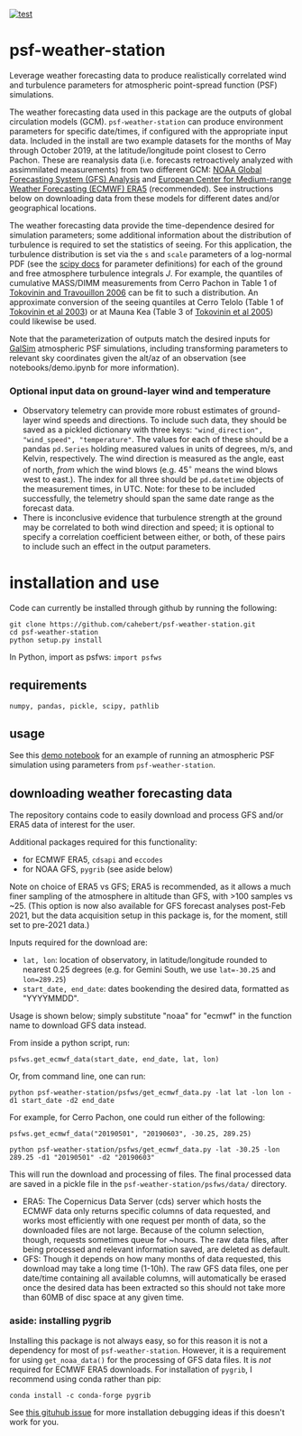 [![test](https://github.com/LSSTDESC/psf-weather-station/actions/workflows/test.yaml/badge.svg)](https://github.com/LSSTDESC/psf-weather-station/actions/workflows/test.yaml)

# psf-weather-station
Leverage weather forecasting data to produce realistically correlated wind and turbulence parameters for atmospheric point-spread function  (PSF) simulations.

The weather forecasting data used in this package are the outputs of global circulation models (GCM). `psf-weather-station` can produce environment parameters for specific date/times, if configured with the appropriate input data. Included in the install are two example datasets for the months of May through October 2019, at the latitude/longitude point closest to Cerro Pachon. These are reanalysis data (i.e. forecasts retroactively analyzed with assimmilated measurements) from two different GCM: [NOAA Global Forecasting System (GFS) Analysis](https://www.ncdc.noaa.gov/data-access/model-data/model-datasets/global-forcast-system-gfs) and [European Center for Medium-range Weather Forecasting (ECMWF) ERA5](https://www.ecmwf.int/en/forecasts/dataset/ecmwf-reanalysis-v5) (recommended). See instructions below on downloading data from these models for different dates and/or geographical locations.

The weather forecasting data provide the time-dependence desired for simulation parameters; some additional information about the distribution of turbulence is required to set the statistics of seeing. For this application, the turbulence distribution is set via the `s` and `scale` parameters of a log-normal PDF (see the [scipy docs](https://docs.scipy.org/doc/scipy/reference/generated/scipy.stats.lognorm.html) for parameter definitions) for each of the ground and free atmosphere turbulence integrals $J$. 
For example, the quantiles of cumulative MASS/DIMM measurements from Cerro Pachon in Table 1 of [Tokovinin and Travouillon 2006](https://ui.adsabs.harvard.edu/link_gateway/2006MNRAS.365.1235T/doi:10.1111/j.1365-2966.2005.09813.x) can be fit to such a distribution. An approximate conversion of the seeing quantiles at Cerro Telolo (Table 1 of [Tokovinin et al 2003](https://academic.oup.com/mnras/article/340/1/52/1130015)) or at Mauna Kea (Table 3 of [Tokovinin et al 2005](https://www.jstor.org/stable/10.1086/428930)) could likewise be used.

Note that the parameterization of outputs match the desired inputs for [GalSim](https://github.com/GalSim-developers/GalSim) atmospheric PSF simulations, including transforming parameters to relevant sky coordinates given the alt/az of an observation (see notebooks/demo.ipynb for more information).

### Optional input data on ground-layer wind and temperature
- Observatory telemetry can provide more robust estimates of ground-layer wind speeds and directions. To include such data, they should be saved as a pickled dictionary with three keys: `"wind_direction", "wind_speed", "temperature"`. The values for each of these should be a pandas `pd.Series` holding measured values in units of degrees, m/s, and Kelvin, respectively. The wind direction is measured as the angle, east of north, *from* which the wind blows (e.g. $45^{\circ}$ means the wind blows west to east.). The index for all three should be `pd.datetime` objects of the measurement times, in UTC. Note: for these to be included successfully, the telemetry should span the same date range as the forecast data.
- There is inconclusive evidence that turbulence strength at the ground may be correlated to both wind direction and speed; it is optional to specify a correlation coefficient between either, or both, of these pairs to include such an effect in the output parameters.

# installation and use
Code can currently be installed through github by running the following:

```
git clone https://github.com/cahebert/psf-weather-station.git
cd psf-weather-station
python setup.py install
```

In Python, import as psfws:
`import psfws`

## requirements
`numpy, pandas, pickle, scipy, pathlib`

## usage
See this [demo notebook](https://github.com/LSSTDESC/psf-weather-station/blob/master/notebooks/psf-weather-station-demo.ipynb) for an example of running an atmospheric PSF simulation using parameters from `psf-weather-station`.

## downloading weather forecasting data
The repository contains code to easily download and process GFS and/or ERA5 data of interest for the user.

Additional packages required for this functionality:
- for ECMWF ERA5, `cdsapi` and `eccodes`
- for NOAA GFS, `pygrib` (see aside below)

Note on choice of ERA5 vs GFS; ERA5 is recommended, as it allows a much finer sampling of the atmosphere in altitude than GFS, with >100 samples vs ~25. (This option is now also available for GFS forecast analyses post-Feb 2021, but the data acquisition setup in this package is, for the moment, still set to pre-2021 data.)

Inputs required for the download are:
- `lat, lon`: location of observatory, in latitude/longitude rounded to nearest 0.25 degrees (e.g. for Gemini South, we use `lat=-30.25` and `lon=289.25`)
- `start_date, end_date`: dates bookending the desired data, formatted as "YYYYMMDD". 

Usage is shown below; simply substitute "noaa" for "ecmwf" in the function name to download GFS data instead. 

From inside a python script, run:

`psfws.get_ecmwf_data(start_date, end_date, lat, lon)`

Or, from command line, one can run:

`python psf-weather-station/psfws/get_ecmwf_data.py -lat lat -lon lon -d1 start_date -d2 end_date`

For example, for Cerro Pachon, one could run either of the following:

`psfws.get_ecmwf_data("20190501", "20190603", -30.25, 289.25)`

`python psf-weather-station/psfws/get_ecmwf_data.py -lat -30.25 -lon 289.25 -d1 "20190501" -d2 "20190603"`


This will run the download and processing of files. The final processed data are saved in a pickle file in the `psf-weather-station/psfws/data/` directory.
- ERA5: The Copernicus Data Server (cds) server which hosts the ECMWF data only returns specific columns of data requested, and works most efficiently with one request per month of data, so the downloaded files are not large. Because of the column selection, though, requests sometimes queue for ~hours. The raw data files, after being processed and relevant information saved, are deleted as default. 
- GFS: Though it depends on how many months of data requested, this download may take a long time (1-10h). The raw GFS data files, one per date/time containing all available columns, will automatically be erased once the desired data has been extracted so this should not take more than 60MB of disc space at any given time. 

### aside: installing pygrib
Installing this package is not always easy, so for this reason it is not a dependency for most of `psf-weather-station`. However, it is a requirement for using `get_noaa_data()` for the processing of GFS data files. It is *not* required for ECMWF ERA5 downloads. For installation of `pygrib`, I recommend using conda rather than pip:

`conda install -c conda-forge pygrib`

See [this gituhub issue](https://github.com/jswhit/pygrib/issues/115) for more installation debugging ideas if this doesn't work for you.
